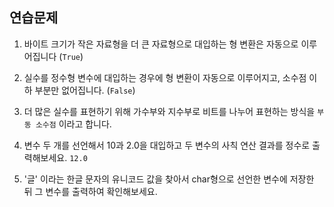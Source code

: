 ## 연습문제

1. 바이트 크기가 작은 자료형을 더 큰 자료형으로 대입하는 형 변환은 자동으로 이루어집니다 (`True`)


2. 실수를 정수형 변수에 대입하는 경우에 형 변환이 자동으로 이루어지고, 소수점 이하 부분만 없어집니다. (`False`)
3. 더 많은 실수를 표현하기 위해 가수부와 지수부로 비트를 나누어 표현하는 방식을 `부동 소수점` 이라고 합니다.

4. 변수 두 개를 선언해서 10과 2.0을 대입하고 두 변수의 사칙 연산 결과를 정수로 출력해보세요. `12.0`
5. '글' 이라는 한글 문자의 유니코드 값을 찾아서 char형으로 선언한 변수에 저장한 뒤 그 변수를 출력하여 확인해보세요.